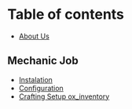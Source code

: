 # Table of contents

* [About Us](README.md)

## Mechanic Job

* [Instalation](mechanic-job/instalation.md)
* [Configuration](mechanic-job/configuration.md)
* [Crafting Setup ox\_inventory](mechanic-job/crafting-setup-ox_inventory.md)
